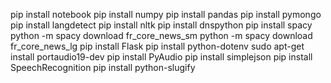 pip install notebook
pip install numpy
pip install pandas
pip install pymongo
pip install langdetect
pip install nltk
pip install dnspython
pip install spacy
python -m spacy download fr_core_news_sm
python -m spacy download fr_core_news_lg
pip install Flask
pip install python-dotenv
sudo apt-get install portaudio19-dev
pip install PyAudio
pip install simplejson
pip install SpeechRecognition
pip install python-slugify